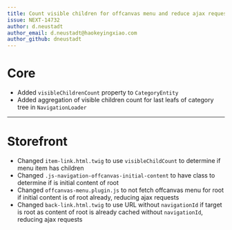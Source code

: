 ```yaml
---
title: Count visible children for offcanvas menu and reduce ajax requests
issue: NEXT-14732
author: d.neustadt
author_email: d.neustadt@haokeyingxiao.com 
author_github: dneustadt
---
```

# Core
* Added `visibleChildrenCount` property to `CategoryEntity`
* Added aggregation of visible children count for last leafs of category tree in `NavigationLoader`
___
# Storefront
* Changed `item-link.html.twig` to use `visibleChildCount` to determine if menu item has children
* Changed `.js-navigation-offcanvas-initial-content` to have class to determine if is initial content of root
* Changed `offcanvas-menu.plugin.js` to not fetch offcanvas menu for root if initial content is of root already, reducing ajax requests
* Changed `back-link.html.twig` to use URL without `navigationId` if target is root as content of root is already cached without `navigationId`, reducing ajax requests
